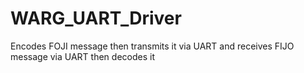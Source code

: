 # WARG_UART_Driver
 Encodes FOJI message then transmits it via UART and receives FIJO message via UART then decodes it
